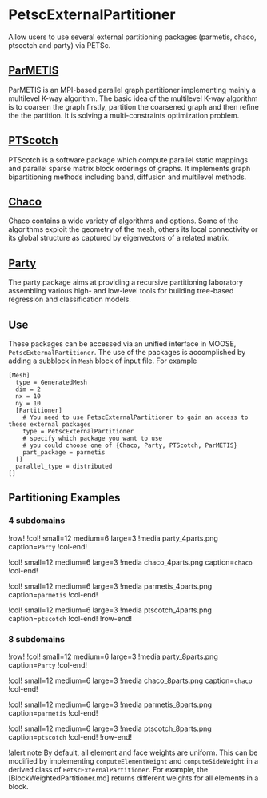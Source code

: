 # PetscExternalPartitioner

Allow users to use several external partitioning packages (parmetis, chaco, ptscotch and party) via PETSc.

## [ParMETIS](http://glaros.dtc.umn.edu/gkhome/metis/parmetis/overview)

ParMETIS is an MPI-based parallel graph partitioner implementing mainly a multilevel K-way algorithm.  The basic idea
of the multilevel K-way algorithm is to coarsen the graph firstly, partition the coarsened graph and then refine the the partition.
It is solving a multi-constraints optimization problem.

## [PTScotch](https://www.labri.fr/perso/pelegrin/scotch/)

PTScotch is a software package  which compute parallel static mappings and parallel sparse matrix block orderings of graphs. It implements graph bipartitioning methods including band, diffusion and multilevel methods.

## [Chaco](https://www3.cs.stonybrook.edu/~algorith/implement/chaco/implement.shtml)

Chaco contains a wide variety of algorithms and options. Some of the algorithms exploit the geometry of the mesh, others its local connectivity or its global structure as captured by eigenvectors of a related matrix.

## [Party](https://cran.r-project.org/web/packages/party/vignettes/party.pdf)

The party package aims at providing a recursive partitioning laboratory assembling various high- and low-level tools for building tree-based regression and classification models.

## Use

These packages can be accessed via an unified interface in MOOSE, `PetscExternalPartitioner`. The use of the packages is accomplished by adding a subblock in `Mesh` block of input file.  For example

```
[Mesh]
  type = GeneratedMesh
  dim = 2
  nx = 10
  ny = 10
  [Partitioner]
    # You need to use PetscExternalPartitioner to gain an access to these external packages
    type = PetscExternalPartitioner
    # specify which package you want to use
    # you could choose one of {Chaco, Party, PTScotch, ParMETIS}
    part_package = parmetis
  []
  parallel_type = distributed
[]
```

## Partitioning Examples

### 4 subdomains

!row!
!col! small=12 medium=6 large=3
!media party_4parts.png caption=`Party`
!col-end!

!col! small=12 medium=6 large=3
!media chaco_4parts.png caption=`chaco`
!col-end!

!col! small=12 medium=6 large=3
!media parmetis_4parts.png caption=`parmetis`
!col-end!

!col! small=12 medium=6 large=3
!media ptscotch_4parts.png caption=`ptscotch`
!col-end!
!row-end!


### 8 subdomains

!row!
!col! small=12 medium=6 large=3
!media party_8parts.png caption=`Party`
!col-end!

!col! small=12 medium=6 large=3
!media chaco_8parts.png caption=`chaco`
!col-end!

!col! small=12 medium=6 large=3
!media parmetis_8parts.png caption=`parmetis`
!col-end!

!col! small=12 medium=6 large=3
!media ptscotch_8parts.png caption=`ptscotch`
!col-end!
!row-end!

!alert note
By default, all element and face weights are uniform. This can be modified by implementing `computeElementWeight`
and `computeSideWeight` in a derived class of `PetscExternalPartitioner`. For example, the [BlockWeightedPartitioner.md]
returns different weights for all elements in a block.
